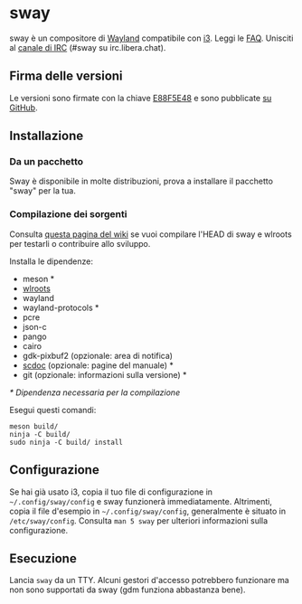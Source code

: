 # sway

sway è un compositore di [Wayland] compatibile con [i3]. Leggi le [FAQ].
Unisciti al [canale di IRC] \(#sway su irc.libera.chat).

## Firma delle versioni

Le versioni sono firmate con la chiave [E88F5E48] e sono pubblicate
[su GitHub][GitHub releases].

## Installazione

### Da un pacchetto

Sway è disponibile in molte distribuzioni, prova a installare il pacchetto
"sway" per la tua.

### Compilazione dei sorgenti

Consulta [questa pagina del wiki][Development setup] se vuoi compilare l'HEAD
di sway e wlroots per testarli o contribuire allo sviluppo.

Installa le dipendenze:

* meson \*
* [wlroots]
* wayland
* wayland-protocols \*
* pcre
* json-c
* pango
* cairo
* gdk-pixbuf2 (opzionale: area di notifica)
* [scdoc] (opzionale: pagine del manuale) \*
* git (opzionale: informazioni sulla versione) \*

_\* Dipendenza necessaria per la compilazione_

Esegui questi comandi:

    meson build/
    ninja -C build/
    sudo ninja -C build/ install

## Configurazione

Se hai già usato i3, copia il tuo file di configurazione in
`~/.config/sway/config` e sway funzionerà immediatamente. Altrimenti, copia il
file d'esempio in `~/.config/sway/config`, generalmente è situato in
`/etc/sway/config`. Consulta `man 5 sway` per ulteriori informazioni sulla
configurazione.

## Esecuzione

Lancia `sway` da un TTY. Alcuni gestori d'accesso potrebbero funzionare ma non
sono supportati da sway (gdm funziona abbastanza bene).

[i3]: https://i3wm.org/
[Wayland]: http://wayland.freedesktop.org/
[FAQ]: https://github.com/swaywm/sway/wiki
[canale di IRC]: https://web.libera.chat/gamja/?channels=#sway
[E88F5E48]: https://keys.openpgp.org/search?q=34FF9526CFEF0E97A340E2E40FDE7BE0E88F5E48
[GitHub releases]: https://github.com/swaywm/sway/releases
[Development setup]: https://github.com/swaywm/sway/wiki/Development-Setup
[wlroots]: https://gitlab.freedesktop.org/wlroots/wlroots
[scdoc]: https://git.sr.ht/~sircmpwn/scdoc
